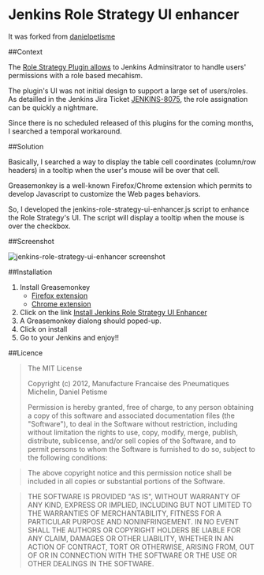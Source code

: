 # Jenkins Role Strategy UI enhancer
It was forked from [danielpetisme](https://github.com/danielpetisme/jenkins-role-strategy-ui-enhancer)

##Context

The [Role Strategy Plugin allows](https://wiki.jenkins-ci.org/display/JENKINS/Role+Strategy+Plugin) to Jenkins Adminsitrator to handle users' 
permissions with a role based mecahism.

The plugin's UI was not initial design to support a large set of users/roles. As 
detailled in the Jenkins Jira Ticket [JENKINS-8075](https://issues.jenkins-ci.org/browse/JENKINS-8075), the role assignation can be quickly a nightmare.

Since there is no scheduled released of this plugins for the coming months, I 
searched a temporal workaround.

##Solution

Basically, I searched a way to display the table cell coordinates (column/row headers)
in a tooltip when the user's mouse will be over that cell. 

Greasemonkey is a well-known Firefox/Chrome extension which permits to develop
Javascript to customize the Web pages behaviors.

So, I developed the jenkins-role-strategy-ui-enhancer.js script to enhance the
Role Strategy's UI. The script will display a tooltip when the mouse is over the checkbox.

##Screenshot

![jenkins-role-strategy-ui-enhancer screenshot](https://issues.jenkins-ci.org/secure/attachment/22359/jenkins-role-strategy-ui-enhancer_screenshot_00.png "jenkins-role-strategy-ui-enhancer screenshot")

##Installation

1. Install Greasemonkey 
    * [Firefox extension](https://addons.mozilla.org/fr/firefox/addon/greasemonkey/)
    * [Chrome extension](https://chrome.google.com/webstore/detail/dhdgffkkebhmkfjojejmpbldmpobfkfo)
2. Click on the link [Install Jenkins Role Strategy UI Enhancer](https://github.com/Brialius/jenkins-role-strategy-ui-enhancer/blob/master/jenkins-role-strategy-ui-enhancer/jenkins-role-strategy-ui-enhancer.user.js)
3. A Greasemonkey dialong should poped-up.
4. Click on install
5. Go to your Jenkins and enjoy!!

##Licence

>The MIT License
>
>Copyright (c) 2012, Manufacture Francaise des Pneumatiques Michelin, Daniel Petisme
>
>Permission is hereby granted, free of charge, to any person obtaining a copy
>of this software and associated documentation files (the "Software"), to deal
>in the Software without restriction, including without limitation the rights
>to use, copy, modify, merge, publish, distribute, sublicense, and/or sell
>copies of the Software, and to permit persons to whom the Software is
>furnished to do so, subject to the following conditions:

>The above copyright notice and this permission notice shall be included in
>all copies or substantial portions of the Software.

>THE SOFTWARE IS PROVIDED "AS IS", WITHOUT WARRANTY OF ANY KIND, EXPRESS OR
>IMPLIED, INCLUDING BUT NOT LIMITED TO THE WARRANTIES OF MERCHANTABILITY,
>FITNESS FOR A PARTICULAR PURPOSE AND NONINFRINGEMENT. IN NO EVENT SHALL THE
>AUTHORS OR COPYRIGHT HOLDERS BE LIABLE FOR ANY CLAIM, DAMAGES OR OTHER
>LIABILITY, WHETHER IN AN ACTION OF CONTRACT, TORT OR OTHERWISE, ARISING FROM,
>OUT OF OR IN CONNECTION WITH THE SOFTWARE OR THE USE OR OTHER DEALINGS IN
>THE SOFTWARE.     